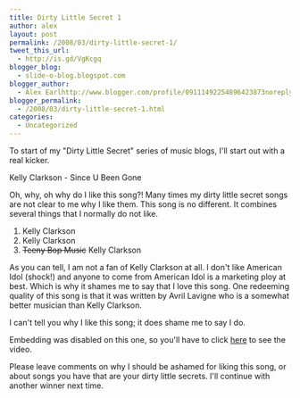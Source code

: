 ```yaml
---
title: Dirty Little Secret 1
author: alex
layout: post
permalink: /2008/03/dirty-little-secret-1/
tweet_this_url:
  - http://is.gd/VgKcgq
blogger_blog:
  - slide-o-blog.blogspot.com
blogger_author:
  - Alex Earlhttp://www.blogger.com/profile/09111492254896423873noreply@blogger.com
blogger_permalink:
  - /2008/03/dirty-little-secret-1.html
categories:
  - Uncategorized
---
```

To start of my "Dirty Little Secret" series of music blogs, I'll start out with a real kicker. 

Kelly Clarkson - Since U Been Gone

Oh, why, oh why do I like this song?! Many times my dirty little secret songs are not clear to me why I like them. This song is no different. It combines several things that I normally do not like. 

 1. Kelly Clarkson
 2. Kelly Clarkson
 3. ~~Teeny Bop Music~~ Kelly Clarkson

As you can tell, I am not a fan of Kelly Clarkson at all. I don't like American Idol (shock!) and anyone to come from American Idol is a marketing ploy at best. Which is why it shames me to say that I love this song. One redeeming quality of this song is that it was written by Avril Lavigne who is a somewhat better musician than Kelly Clarkson.

I can't tell you why I like this song; it does shame me to say I do.

Embedding was disabled on this one, so you'll have to click [here][1] to see the video.

Please leave comments on why I should be ashamed for liking this song, or about songs you have that are your dirty little secrets. I'll continue with another winner next time.



 [1]: http://youtube.com/watch?v=4oDmoRoPwTo
